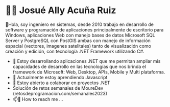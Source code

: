 # 👨‍💼 Josué Ally Acuña Ruiz
🤝Hola, soy ingeniero en sistemas, desde 2010 trabajo en desarrollo de software y programación de aplicaciones principalmente de escritorio para Windows, aplicaciones Web con manejo bases de datos Microsoft SQL Server y PostgreSQL con PostGIS ambas con manejo de información espacial (vectores, imagenes satelitales) tanto de visualización como creación y edición, con tecnología .NET Framework utilizando C#.

* 👀 Estoy desarrollando aplicaciones .NET que me permitan ampliar mis capacidades de desarrollo en las tecnologías que nos brinda el framework de Microsoft: Web, Desktop, APIs, Mobile y Multi plataforma.
* 🌱 Actualmente estoy aprendiendo Javascript
* 💞️ Estoy abierto a colaborar en proyectos .NET
* Solución de retos semanales de MoureDev (retosdeprogramacion.com/semanales2023)
* 📫:speech_balloon: How to reach me ...

<!---
jacunar/jacunar is a ✨ special ✨ repository because its `README.md` (this file) appears on your GitHub profile.
You can click the Preview link to take a look at your changes.
--->
